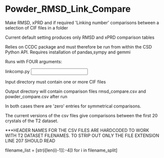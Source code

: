 # Powder_RMSD_Link_Compare
Make RMSD, xPRD and if required 'Linking number' comparisons between a selection of CIF files in a folder

Current default setting produces only RMSD and xPRD comparison tables

Relies on CCDC package and must therefore be run from within the CSD Python API.
Requires installation of pandas,sympy and gemmi

Runs with FOUR arguments:

linkcomp.py <input directory> <output directory> <start file index> <end file index>

Input directory must contain one or more CIF files

Output directory will contain comparison files rmsd_compare.csv and powder_compare.csv after run

In both cases there are 'zero' entries for symmetrical comparisons. 

The current versions of the csv files give comparisons between the first 20 crystals of the T2 dataset.

***HEADER NAMES FOR THE CSV FILES ARE HARDCODED TO WORK WITH T2 DATASET FILENAMES. 
   TO STRIP OUT ONLY THE FILE EXTENSION  LINE 207 SHOULD READ
   
   filename_list = [str(i[len(i)-1][:-4]) for i in filename_split]
